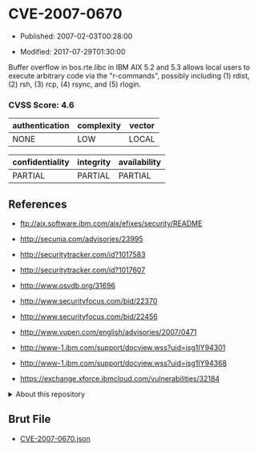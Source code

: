 # CVE-2007-0670

- Published: 2007-02-03T00:28:00

- Modified: 2017-07-29T01:30:00

Buffer overflow in bos.rte.libc in IBM AIX 5.2 and 5.3 allows local users to execute arbitrary code via the "r-commands", possibly including (1) rdist, (2) rsh, (3) rcp, (4) rsync, and (5) rlogin.

### CVSS Score: **4.6**

| authentication | complexity | vector |
| --- | --- | --- |
| NONE | LOW | LOCAL |

| confidentiality | integrity | availability |
| --- | --- | --- |
| PARTIAL | PARTIAL | PARTIAL |

## References

* ftp://aix.software.ibm.com/aix/efixes/security/README

* http://secunia.com/advisories/23995

* http://securitytracker.com/id?1017583

* http://securitytracker.com/id?1017607

* http://www.osvdb.org/31696

* http://www.securityfocus.com/bid/22370

* http://www.securityfocus.com/bid/22456

* http://www.vupen.com/english/advisories/2007/0471

* http://www-1.ibm.com/support/docview.wss?uid=isg1IY94301

* http://www-1.ibm.com/support/docview.wss?uid=isg1IY94368

* https://exchange.xforce.ibmcloud.com/vulnerabilities/32184

<details>
<summary>About this repository</summary> 

  This repository is part of the project [Live Hack CVE](https://github.com/Live-Hack-CVE). Main website can be found [www.live-hack.org](https://www.live-hack.org) 
  
  Made by [Sn0wAlice](https://github.com/Sn0wAlice) for the people that care about security and need to have a feed of the latest CVEs. Hope you enjoy it, don't forget to star the repo and follow me on [Twitter](https://twitter.com/Sn0wAlice) and [Github](https://github.com/Sn0wAlice). And that is my [personnal website](https://www.alice-snow.me/)

  - [Home Page](https://github.com/Live-Hack-CVE)
  - [Framework](https://github.com/Live-Hack-CVE/cve-framework)
  - [CVE database](https://github.com/Live-Hack-CVE/full_database)
  - [Changelog](https://github.com/Live-Hack-CVE/Changelog)
</details>

## Brut File

* [CVE-2007-0670.json](https://raw.githubusercontent.com/Live-Hack-CVE/full_database/main/cves/2007/CVE-2007-0670.json)

